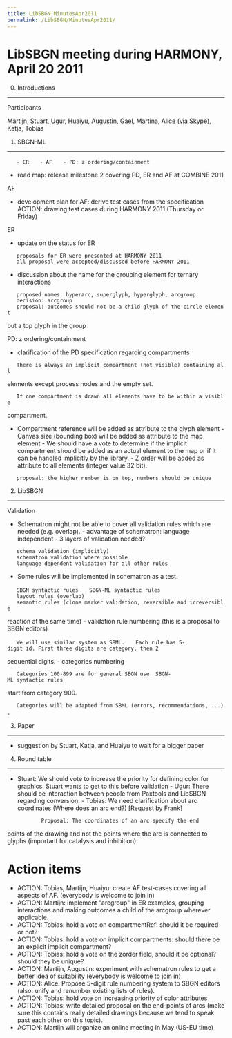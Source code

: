 ```yaml
---
title: LibSBGN MinutesApr2011
permalink: /LibSBGN/MinutesApr2011/
---
```


LibSBGN meeting during HARMONY, April 20 2011
=============================================

0) Introductions
----------------

Participants

Martijn, Stuart, Ugur, Huaiyu, Augustin, Gael, Martina, Alice (via Skype), Katja, Tobias

1) SBGN-ML
----------

`   - ER`
`   - AF`
`   - PD: z ordering/containment`

- road map: release milestone 2 covering PD, ER and AF at COMBINE 2011

AF

- development plan for AF: derive test cases from the specification ACTION: drawing test cases during HARMONY 2011 (Thursday or Friday)

ER

- update on the status for ER

`   proposals for ER were presented at HARMONY 2011`
`   all proposal were accepted/discussed before HARMONY 2011`

- discussion about the name for the grouping element for ternary interactions

`   proposed names: hyperarc, superglyph, hyperglyph, arcgroup`
`   decision: arcgroup`
`   proposal: outcomes should not be a child glyph of the circle element`

but a top glyph in the group

PD: z ordering/containment

- clarification of the PD specification regarding compartments

`   There is always an implicit compartment (not visible) containing all`

elements except process nodes and the empty set.

`   If one compartment is drawn all elements have to be within a visible`

compartment.

- Compartment reference will be added as attribute to the glyph element - Canvas size (bounding box) will be added as attribute to the map element - We should have a vote to determine if the implicit compartment should be added as an actual element to the map or if it can be handled implicitly by the library. - Z order will be added as attribute to all elements (integer value 32 bit).

`   proposal: the higher number is on top, numbers should be unique`

2) LibSBGN
----------

Validation

- Schematron might not be able to cover all validation rules which are needed (e.g. overlap). - advantage of schematron: language independent - 3 layers of validation needed?

`   schema validation (implicitly)`
`   schematron validation where possible`
`   language dependent validation for all other rules`

- Some rules will be implemented in schematron as a test.

`   SBGN syntactic rules`
`   SBGN-ML syntactic rules`
`   layout rules (overlap)`
`   semantic rules (clone marker validation, reversible and irreversible`

reaction at the same time) - validation rule numbering (this is a proposal to SBGN editors)

`   We will use similar system as SBML.`
`   Each rule has 5-digit id. First three digits are category, then 2`

sequential digits. - categories numbering

`   Categories 100-899 are for general SBGN use. SBGN-ML syntactic rules`

start from category 900.

`   Categories will be adapted from SBML (errors, recommendations, ...).`
`   `
`   `

3) Paper
--------

- suggestion by Stuart, Katja, and Huaiyu to wait for a bigger paper

4) Round table
--------------

- Stuart: We should vote to increase the priority for defining color for graphics. Stuart wants to get to this before validation - Ugur: There should be interaction between people from Paxtools and LibSBGN regarding conversion. - Tobias: We need clarification about arc coordinates (Where does an arc end?) \[Request by Frank\]

`           Proposal: The coordinates of an arc specify the end`

points of the drawing and not the points where the arc is connected to glyphs (important for catalysis and inhibition).

Action items
============

-   ACTION: Tobias, Martijn, Huaiyu: create AF test-cases covering all aspects of AF. (everybody is welcome to join in)
-   ACTION: Martijn: implement "arcgroup" in ER examples, grouping interactions and making outcomes a child of the arcgroup wherever applicable.
-   ACTION: Tobias: hold a vote on compartmentRef: should it be required or not?
-   ACTION: Tobias: hold a vote on implicit compartments: should there be an explicit implicit compartment?
-   ACTION: Tobias: hold a vote on the zorder field, should it be optional? should they be unique?
-   ACTION: Martijn, Augustin: experiment with schematron rules to get a better idea of suitability (everybody is welcome to join in)
-   ACTION: Alice: Propose 5-digit rule numbering system to SBGN editors (also: unify and renumber existing lists of rules).
-   ACTION: Tobias: hold vote on increasing priority of color attributes
-   ACTION: Tobias: write detailed proposal on the end-points of arcs (make sure this contains really detailed drawings because we tend to speak past each other on this topic).
-   ACTION: Martijn will organize an online meeting in May (US-EU time)
